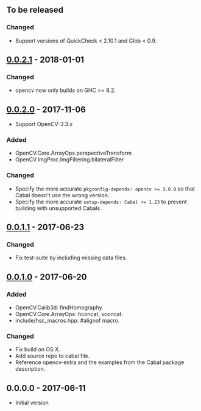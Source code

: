 ## To be released

### Changed

- Support versions of QuickCheck < 2.10.1 and Glob < 0.9.


## [0.0.2.1] - 2018-01-01

### Changed

- opencv now only builds on GHC >= 8.2.


## [0.0.2.0] - 2017-11-06

- Support OpenCV-3.3.x

### Added

- OpenCV.Core.ArrayOps.perspectiveTransform
- OpenCV.ImgProc.ImgFiltering.bilateralFilter

### Changed

- Specify the more accurate `pkgconfig-depends: opencv >= 3.0.0` so that Cabal
  doesn't use the wrong version..
- Specify the more accurate `setup-depends: Cabal >= 1.23` to prevent building
  with unsupported Cabals.


## [0.0.1.1] - 2017-06-23

### Changed

- Fix test-suite by including missing data files.


## [0.0.1.0] - 2017-06-20

### Added

- OpenCV.Calib3d: findHomography.
- OpenCV.Core.ArrayOps: hconcat, vconcat.
- include/hsc_macros.hpp: #alignof macro.

### Changed

- Fix build on OS X.
- Add source repo to cabal file.
- Reference opencv-extra and the examples from the Cabal package description.


## 0.0.0.0 - 2017-06-11

- Initial version


[0.0.2.1]: https://github.com/LumiGuide/haskell-opencv/compare/opencv-0.0.2.0...opencv-0.0.2.1
[0.0.2.0]: https://github.com/LumiGuide/haskell-opencv/compare/opencv-0.0.1.1...opencv-0.0.2.0
[0.0.1.1]: https://github.com/LumiGuide/haskell-opencv/compare/opencv-0.0.1.0...opencv-0.0.1.1
[0.0.1.0]: https://github.com/LumiGuide/haskell-opencv/compare/opencv-0.0.0.0...opencv-0.0.1.0
